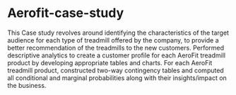# Aerofit-case-study
This Case study revolves around identifying  the characteristics of the target audience for each type of treadmill offered by the company, to provide a better recommendation of the treadmills to the new customers.
Performed descriptive analytics to create a customer profile for each AeroFit treadmill product by developing appropriate tables and charts. 
For each AeroFit treadmill product, constructed two-way contingency tables and computed all conditional and marginal probabilities along with their insights/impact on the business.
